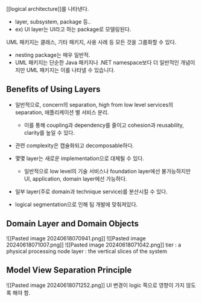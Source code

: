 [[logical architecture]]를 나타낸다.
- layer, subsystem, package 등..
- ex) UI layer는 UI라고 하는 package로 모델링된다.

UML 패키지는 클래스, 기타 패키지, 사용 사례 등 모든 것을 그룹화할 수 있다.
- nesting package는 매우 일반적.
- UML 패키지는 단순한 Java 패키지나 .NET namespace보다 더 일반적인 개념이지만 UML 패키지는 이를 나타낼 수 있습니다.



## Benefits of Using Layers
- 일반적으로, concern의 separation, high from low level services의 separation, 애플리케이션 별 서비스 분리.
	- 이를 통해 coupling과 dependency를 줄이고 cohesion과 reusability, clarity를 높일 수 있다.

- 관련 complexity은 캡슐화되고 decomposable하다.

- 몇몇 layer는 새로운 implementation으로 대체될 수 있다.
	- 일반적으로 low level의 기술 서비스나 foundation layer에선 불가능하지만 UI, application, domain layer에선 가능하다.

- 일부 layer(주로 domain과 technique service)를 분산시킬 수 있다.

- logical segmentation으로 인해 팀 개발에 맞춰져있다.


## Domain Layer and Domain Objects
![[Pasted image 20240618070941.png]]
![[Pasted image 20240618071007.png]]
![[Pasted image 20240618071042.png]]
tier : a physical processing node
layer : the vertical slices of the system

## Model View Separation Principle
![[Pasted image 20240618071252.png]]
UI 변경이 logic 쪽으로 영향이 가지 않도록 해야 함.